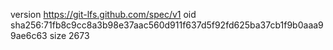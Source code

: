 version https://git-lfs.github.com/spec/v1
oid sha256:71fb8c9cc8a3b98e37aac560d911f637d5f92fd625ba37cb1f9b0aaa99ae6c63
size 2673
